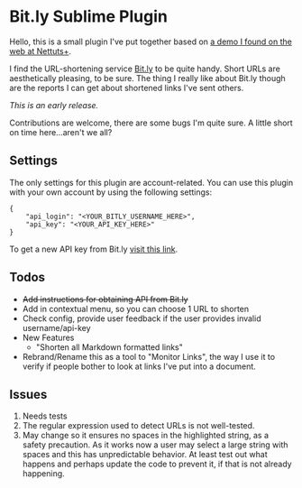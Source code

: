 # Bit.ly Sublime Plugin

Hello, this is a small plugin I've put together based on [a demo I found on the web at Nettuts+](http://bit.ly/HdS3BQ).

I find the URL-shortening service [Bit.ly](http://bitly.com) to be quite handy. Short URLs are aesthetically pleasing, to be sure. The thing I really like about Bit.ly though are the reports I can get about shortened links I've sent others.

_This is an early release._

Contributions are welcome, there are some bugs I'm quite sure. A little short on time here…aren't we all?

## Settings

The only settings for this plugin are account-related. You can use this plugin with your own account by using the following settings:

```
{
	"api_login": "<YOUR_BITLY_USERNAME_HERE>",
	"api_key": "<YOUR_API_KEY_HERE>"
}
```

To get a new API key from Bit.ly [visit this link](https://bitly.com/a/your_api_key). 

## Todos

* ~~Add instructions for obtaining API from Bit.ly~~
* Add in contextual menu, so you can choose 1 URL to shorten
* Check config, provide user feedback if the user provides invalid username/api-key
* New Features
	* "Shorten all Markdown formatted links"
* Rebrand/Rename this as a tool to "Monitor Links", the way I use it to verify if people bother to look at links I've put into a document.


## Issues

1. Needs tests
2. The regular expression used to detect URLs is not well-tested.
3. May change so it ensures no spaces in the highlighted string, as a safety precaution. As it works now a user may select a large string with spaces and this has unpredictable behavior. At least test out what happens and perhaps update the code to prevent it, if that is not already happening.

